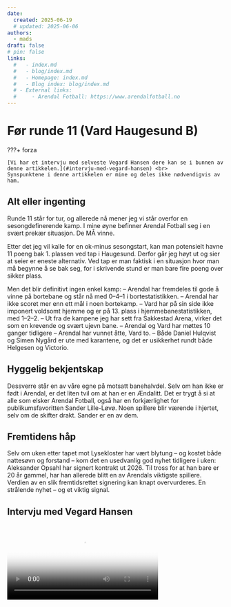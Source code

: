 ```yaml
---
date:
  created: 2025-06-19
  # updated: 2025-06-06
authors:
  - mads
draft: false
# pin: false
links:
  #   - index.md
  #   - blog/index.md
  #   - Homepage: index.md
  #   - Blog index: blog/index.md
  # - External links:
  #     - Arendal Fotball: https://www.arendalfotball.no
---
```


# Før runde 11 (Vard Haugesund B)

???+ forza

    [Vi har et intervju med selveste Vegard Hansen dere kan se i bunnen av denne artikkelen.](#intervju-med-vegard-hansen) <br>
    Synspunktene i denne artikkelen er mine og deles ikke nødvendigvis av ham.

## Alt eller ingenting

Runde 11 står for tur, og allerede nå mener jeg vi står overfor en sesongdefinerende kamp. I mine øyne befinner Arendal Fotball seg i en svært prekær situasjon. De MÅ vinne.

Etter det jeg vil kalle for en ok-minus sesongstart, kan man potensielt havne 11 poeng bak 1. plassen ved tap i Haugesund. Derfor går jeg høyt ut og sier at seier er eneste alternativ. Ved tap er man faktisk i en situasjon hvor man må begynne å se bak seg, for i skrivende stund er man bare fire poeng over sikker plass.

Men det blir definitivt ingen enkel kamp:
– Arendal har fremdeles til gode å vinne på bortebane og står nå med 0–4–1 i bortestatistikken.
– Arendal har ikke scoret mer enn ett mål i noen bortekamp.
– Vard har på sin side ikke imponert voldsomt hjemme og er på 13. plass i hjemmebanestatistikken, med 1–2–2.
– Ut fra de kampene jeg har sett fra Sakkestad Arena, virker det som en krevende og svært ujevn bane.
– Arendal og Vard har møttes 10 ganger tidligere – Arendal har vunnet åtte, Vard to.
– Både Daniel Hulqvist og Simen Nygård er ute med karantene, og det er usikkerhet rundt både Helgesen og Victorio.

## Hyggelig bekjentskap

Dessverre står en av våre egne på motsatt banehalvdel. Selv om han ikke er født i Arendal, er det liten tvil om at han er en Ændalitt. Det er trygt å si at alle som elsker Arendal Fotball, også har en forkjærlighet for publikumsfavoritten Sander Lille-Løvø. Noen spillere blir værende i hjertet, selv om de skifter drakt. Sander er en av dem.

## Fremtidens håp

Selv om uken etter tapet mot Lysekloster har vært blytung – og kostet både nattesøvn og forstand – kom det en usedvanlig god nyhet tidligere i uken: Aleksander Opsahl har signert kontrakt ut 2026. Til tross for at han bare er 20 år gammel, har han allerede blitt en av Arendals viktigste spillere. Verdien av en slik fremtidsrettet signering kan knapt overvurderes. En strålende nyhet – og et viktig signal.

## Intervju med Vegard Hansen

<video controls width="350" poster="https://raw.githubusercontent.com/lewiuberg/forza-arendal/refs/heads/master/docs/assets/images/blog/2025/2025-06-19_1.png?raw=true">
  <source src="https://raw.githubusercontent.com/lewiuberg/forza-arendal/refs/heads/master/docs/assets/video/2025/2025-06-19_1.mp4" type="video/mp4">
  Din nettleser støtter ikke video.
</video>
